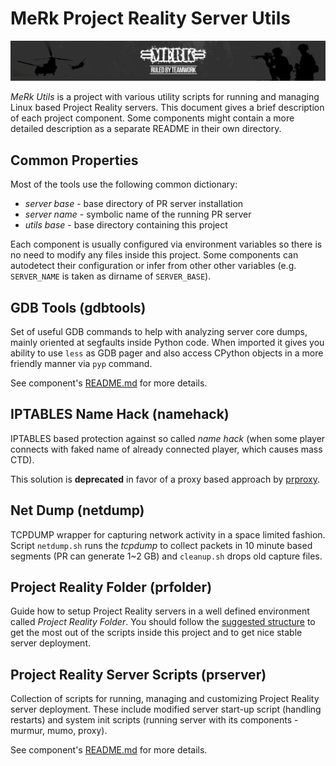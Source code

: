 # MeRk Project Reality Server Utils

![MeRk](header.png)

*MeRk Utils* is a project with various utility scripts for running and managing Linux based Project Reality servers. This document gives a brief description of each project component. Some components might contain a more detailed description as a separate README in their own directory.

## Common Properties

Most of the tools use the following common dictionary:

* *server base* - base directory of PR server installation
* *server name* - symbolic name of the running PR server
* *utils base* - base directory containing this project

Each component is usually configured via environment variables so there is no need to modify any files inside this project. Some components can autodetect their configuration or infer from other other variables (e.g. `SERVER_NAME` is taken as dirname of `SERVER_BASE`).

## GDB Tools (gdbtools)

Set of useful GDB commands to help with analyzing server core dumps, mainly oriented at segfaults inside Python code. When imported it gives you ability to use `less` as GDB pager and also access CPython objects in a more friendly manner via `pyp` command.

See component's [README.md](gdbtools/README.md) for more details.

## IPTABLES Name Hack (namehack)

IPTABLES based protection against so called *name hack* (when some player connects with faked name of already connected player, which causes mass CTD).

This solution is **deprecated** in favor of a proxy based approach by [prproxy](https://github.com/pavelhoral/pr-gameproxy).

## Net Dump (netdump)

TCPDUMP wrapper for capturing network activity in a space limited fashion. Script `netdump.sh` runs the *tcpdump* to collect packets in 10 minute based segments (PR can generate 1~2 GB) and `cleanup.sh` drops old capture files.

## Project Reality Folder (prfolder)

Guide how to setup Project Reality servers in a well defined environment called *Project Reality Folder*. You should follow the [suggested structure](prfolder/README.md) to get the most out of the scripts inside this project and to get nice stable server deployment.

## Project Reality Server Scripts (prserver)

Collection of scripts for running, managing and customizing Project Reality server deployment. These include modified server start-up script (handling restarts) and system init scripts (running server with its components - murmur, mumo, proxy).

See component's [README.md](prserver/README.md) for more details.
